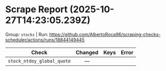 # Scrape Report (2025-10-27T14:23:05.239Z)

Group: `stocks`  |  Run: https://github.com/AlbertoRoca96/scraping-checks-scheduler/actions/runs/18844149445

| Check | Changed | Keys | Error |
|---|:---:|:--|:--|
| `stock_ntdoy_global_quote` | — |  |  |
